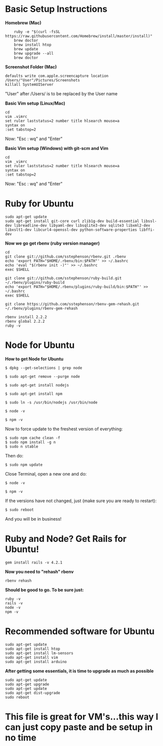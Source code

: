 # Basic Setup Instructions

**Homebrew (Mac)**

        ruby -e "$(curl -fsSL https://raw.githubusercontent.com/Homebrew/install/master/install)"
        brew doctor
        brew install htop
        brew update
        brew upgrade --all
        brew doctor

**Screenshot Folder (Mac)**

    defaults write com.apple.screencapture location /Users/"User"/Pictures/Screenshots
    killall SystemUIServer
    
"User" after /Users/ is to be replaced by the User name

**Basic Vim setup (Linux/Mac)**

    cd
    vim .vimrc
    set ruler laststatus=2 number title hlsearch mouse=a
    syntax on
    :set tabstop=2

Now: "Esc : wq" and "Enter"

**Basic Vim setup (Windows) with git-scm and Vim**

    cd
    vim _vimrc
    set ruler laststatus=2 number title hlsearch mouse=a
    syntax on
    :set tabstop=2

Now: "Esc : wq" and "Enter"

# Ruby for Ubuntu

    sudo apt-get update
    sudo apt-get install git-core curl zlib1g-dev build-essential libssl-dev libreadline-dev libyaml-dev libsqlite3-dev sqlite3 libxml2-dev libxslt1-dev libcurl4-openssl-dev python-software-properties libffi-dev

**Now we go get rbenv (ruby version manager)**

    cd
    git clone git://github.com/sstephenson/rbenv.git .rbenv
    echo 'export PATH="$HOME/.rbenv/bin:$PATH"' >> ~/.bashrc
    echo 'eval "$(rbenv init -)"' >> ~/.bashrc
    exec $SHELL

    git clone git://github.com/sstephenson/ruby-build.git ~/.rbenv/plugins/ruby-build
    echo 'export PATH="$HOME/.rbenv/plugins/ruby-build/bin:$PATH"' >> ~/.bashrc
    exec $SHELL

    git clone https://github.com/sstephenson/rbenv-gem-rehash.git ~/.rbenv/plugins/rbenv-gem-rehash

    rbenv install 2.2.2
    rbenv global 2.2.2
    ruby -v

# Node for Ubuntu

**How to get Node for Ubuntu**

    $ dpkg --get-selections | grep node

    $ sudo apt-get remove --purge node

    $ sudo apt-get install nodejs

    $ sudo apt-get install npm

    $ sudo ln -s /usr/bin/nodejs /usr/bin/node

    $ node -v

    $ npm -v

Now to force update to the freshest version of everything:

    $ sudo npm cache clean -f
    $ sudo npm install -g n
    $ sudo n stable

Then do:

    $ sudo npm update

Close Terminal, open a new one and do:

    $ node -v

    $ npm -v

If the versions have not changed, just (make sure you are ready to restart):

    $ sudo reboot

And you will be in business!

# Ruby and Node? Get Rails for Ubuntu!

    gem install rails -v 4.2.1
  
**Now you need to "rehash" rbenv**

    rbenv rehash

**Should be good to go. To be sure just:**

    ruby -v
    rails -v
    node -v
    npm -v

# Recommended software for Ubuntu

    sudo apt-get update
    sudo apt-get install htop 
    sudo apt-get install lm-sensors 
    sudo apt-get install vim 
    sudo apt-get install arduino 


**After getting some essentials, it is time to upgrade as much as possible**

    sudo apt-get update
    sudo apt-get upgrade
    sudo apt-get update
    sudo apt-get dist-upgrade
    sudo reboot

# This file is great for VM's...this way I can just copy paste and be setup in no time

